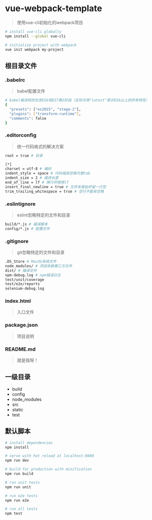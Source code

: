 # vue-webpack-template

> 使用vue-cli初始化的webpack项目

``` bash
# install vue-cli globally
npm install --global vue-cli

# initialize project with webpack
vue init webpack my-project
```

## 根目录文件

### .babelrc

> babel配置文件

``` bash
# babel编译规则包含ES6和ES7第2阶段（实际可用"latest"表示ES6以上的所有特性）
{
  "presets": ["es2015", "stage-2"],
  "plugins": ["transform-runtime"],
  "comments": false
}
```

### .editorconfig

> 统一代码格式的解决方案

``` bash
root = true # 目录

[*]
charset = utf-8 # 编码
indent_style = space # 代码缩进空格代替tab
indent_size = 2 # 缩进长度
end_of_line = lf # 换行符使用lf
insert_final_newline = true # 文件末尾始终留一行空
trim_trailing_whitespace = true # 空行不能有空格
```

### .eslintignore

> eslint忽略特定的文件和目录

``` bash
build/*.js # 编译脚本
config/*.js # 配置文件
```

### .gitignore

> git忽略特定的文件和目录

``` bash
.DS_Store # MacOS系统文件
node_modules/ # 项目依赖第三方文件
dist/ # 编译文件
npm-debug.log # npm错误日志
test/unit/coverage
test/e2e/reports
selenium-debug.log
```

### index.html

> 入口文件

### package.json

> 项目说明

### README.md

> 就是我呀！

## 一级目录

- build
- config
- node_modules
- src
- static
- test

## 默认脚本

``` bash
# install dependencies
npm install

# serve with hot reload at localhost:8080
npm run dev

# build for production with minification
npm run build

# run unit tests
npm run unit

# run e2e tests
npm run e2e

# run all tests
npm test
```

